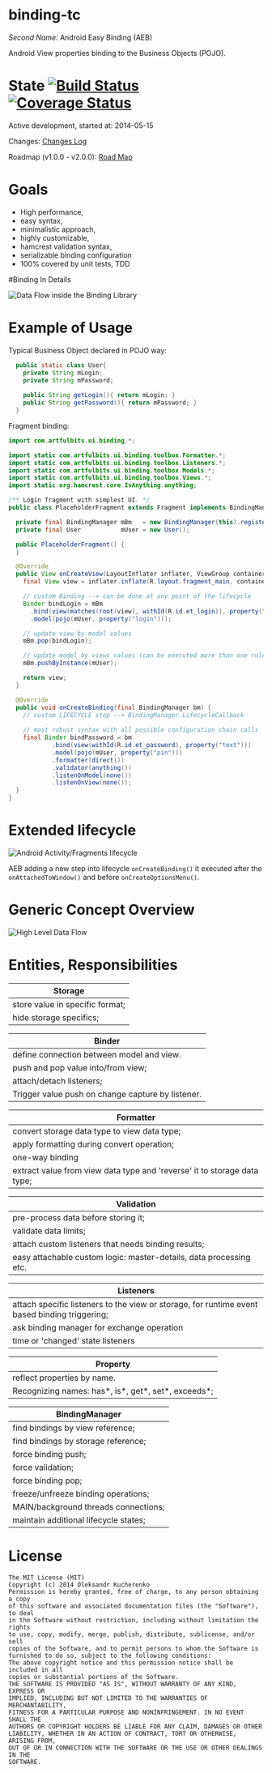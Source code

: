 # binding-tc

*Second Name:* Android Easy Binding (AEB)

Android View properties binding to the Business Objects (POJO). 

# State [![Build Status](https://secure.travis-ci.org/OleksandrKucherenko/binding-tc.png?branch=master)](https://travis-ci.org/OleksandrKucherenko/binding-tc) [![Coverage Status](https://coveralls.io/repos/OleksandrKucherenko/binding-tc/badge.svg?branch=master&service=github)](https://coveralls.io/github/OleksandrKucherenko/binding-tc?branch=master)

Active development, started at: 2014-05-15

Changes: [Changes Log](_documentation/changes.md)

Roadmap (v1.0.0 - v2.0.0): [Road Map](_documentation/roadmap.md)

# Goals
* High performance, 
* easy syntax, 
* minimalistic approach, 
* highly customizable,
* hamcrest validation syntax,
* serializable binding configuration
* 100% covered by unit tests, TDD

#Binding In Details

![Data Flow inside the Binding Library](_documentation/images/binding-architecture-flow.png)

# Example of Usage
Typical Business Object declared in POJO way:

```java
  public static class User{
    private String mLogin;
    private String mPassword;
  
    public String getLogin(){ return mLogin; }
    public String getPassword(){ return mPassword; }
  }
```
Fragment binding:

```java
import com.artfulbits.ui.binding.*;

import static com.artfulbits.ui.binding.toolbox.Formatter.*;
import static com.artfulbits.ui.binding.toolbox.Listeners.*;
import static com.artfulbits.ui.binding.toolbox.Models.*;
import static com.artfulbits.ui.binding.toolbox.Views.*;
import static org.hamcrest.core.IsAnything.anything;

/** Login fragment with simplest UI. */
public class PlaceholderFragment extends Fragment implements BindingManager.LifecycleCallback {

  private final BindingManager mBm   = new BindingManager(this).register(this);
  private final User           mUser = new User();

  public PlaceholderFragment() {
  }

  @Override
  public View onCreateView(LayoutInflater inflater, ViewGroup container, Bundle savedInstanceState) {
    final View view = inflater.inflate(R.layout.fragment_main, container, false);

    // custom Binding --> can be done at any point of the lifecycle
    Binder bindLogin = mBm
      .bind(view(matches(root(view), withId(R.id.et_login)), property("text")))
      .model(pojo(mUser, property("login")));

    // update view by model values
    mBm.pop(bindLogin);

    // update model by views values (can be executed more than one rule!)
    mBm.pushByInstance(mUser);

    return view;
  }

  @Override
  public void onCreateBinding(final BindingManager bm) {
    // custom LIFECYCLE step --> BindingManager.LifecycleCallback 
    
    // most robust syntax with all possible configuration chain calls
    final Binder bindPassword = bm
            .bind(view(withId(R.id.et_password), property("text")))
            .model(pojo(mUser, property("pin")))
            .formatter(direct())
            .validator(anything())
            .listenOnModel(none())
            .listenOnView(none());
  }
}
``` 

# Extended lifecycle

![Android Activity/Fragments lifecycle][1]

AEB adding a new step into lifecycle ```onCreateBinding()``` it executed after the ```onAttachedToWindow()``` and before ```onCreateOptionsMenu()```.
 
# Generic Concept Overview

![High Level Data Flow](_documentation/images/binding-overview-data-flow.png)

# Entities, Responsibilities

| Storage |
|---------------------------------|
| store value in specific format; |
| hide storage specifics; |

| Binder |
|---------------------------------------------------|
| define connection between model and view. |
| push and pop value into/from view; |
| attach/detach listeners; |
| Trigger value push on change capture by listener. |

| Formatter |
|----------------------------------------------------------------------------|
| convert storage data type to view data type; |
| apply formatting during convert operation; |
| one-way binding |
| extract value from view data type and \'reverse\' it to storage data type; |

| Validation |
|--------------------------------------------------------------------|
| pre-process data before storing it; |
| validate data limits; |
| attach custom listeners that needs binding results; |
| easy attachable custom logic: master-details, data processing etc. |

| Listeners |
|-----------------------------------------------------------------------------------------------|
| attach specific listeners to the view or storage, for runtime event based binding triggering; |
| ask binding manager for exchange operation |
| time or 'changed' state listeners |

| Property |
|----------------------------------------------------------|
| reflect properties by name. |
| Recognizing names: has\*, is\*, get\*, set\*, exceeds\*; |

| BindingManager |
|----------------------------------------|
| find bindings by view reference; |
| find bindings by storage reference;  |
| force binding push; |
| force validation; |
| force binding pop; |
| freeze/unfreeze binding operations; |
| MAIN/background threads connections; |
| maintain additional lifecycle states; |

# License

    The MIT License (MIT)
    Copyright (c) 2014 Oleksandr Kucherenko
    Permission is hereby granted, free of charge, to any person obtaining a copy
    of this software and associated documentation files (the "Software"), to deal
    in the Software without restriction, including without limitation the rights
    to use, copy, modify, merge, publish, distribute, sublicense, and/or sell
    copies of the Software, and to permit persons to whom the Software is
    furnished to do so, subject to the following conditions:
    The above copyright notice and this permission notice shall be included in all
    copies or substantial portions of the Software.
    THE SOFTWARE IS PROVIDED "AS IS", WITHOUT WARRANTY OF ANY KIND, EXPRESS OR
    IMPLIED, INCLUDING BUT NOT LIMITED TO THE WARRANTIES OF MERCHANTABILITY,
    FITNESS FOR A PARTICULAR PURPOSE AND NONINFRINGEMENT. IN NO EVENT SHALL THE
    AUTHORS OR COPYRIGHT HOLDERS BE LIABLE FOR ANY CLAIM, DAMAGES OR OTHER
    LIABILITY, WHETHER IN AN ACTION OF CONTRACT, TORT OR OTHERWISE, ARISING FROM,
    OUT OF OR IN CONNECTION WITH THE SOFTWARE OR THE USE OR OTHER DEALINGS IN THE
    SOFTWARE.


[1]: https://raw.githubusercontent.com/xxv/android-lifecycle/master/complete_android_fragment_lifecycle.png
